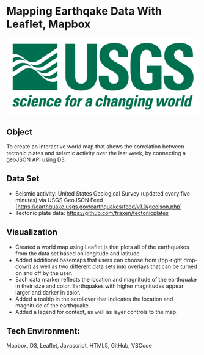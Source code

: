 # Mapping Earthqake Data With Leaflet, Mapbox

![1-Logo](Images/1-Logo.png)

## Object 
To create an interactive world map that shows the correlation between tectonic plates and seismic activity over the last week, by connecting a geoJSON API using D3.

## Data Set 
- Seismic activity: United States Geological Survey (updated every five minutes) via USGS GeoJSON Feed [https://earthquake.usgs.gov/earthquakes/feed/v1.0/geojson.php]
- Tectonic plate data: https://github.com/fraxen/tectonicplates

## Visualization
* Created a world map using Leaflet.js that plots all of the earthquakes from the data set based on longitude and latitude.
* Added additional basemaps that users can choose from (top-right drop-down) as well as two different data sets into overlays that can be turned on and off by the user. 
* Each data marker reflects the location and magnitude of the earthquake in their size and color. Earthquakes with higher magnitudes appear larger and darker in color. 
* Added a tooltip in the scrollover that indicates the location and magnitude of the earthquake. 
* Added a legend for context, as well as layer controls to the map. 

## Tech Environment: 
Mapbox, D3, Leaflet, Javascript, HTML5, GitHub, VSCode
